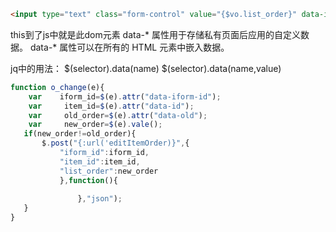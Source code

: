```html
<input type="text" class="form-control" value="{$vo.list_order}" data-id="{$vo.id}" data-iform-id="{$id}" data-old="{$vo.list_order}" onchange="o_change(this)">
```
this到了js中就是此dom元素
data-* 属性用于存储私有页面后应用的自定义数据。
data-* 属性可以在所有的 HTML 元素中嵌入数据。
>
jq中的用法：
$(selector).data(name)
$(selector).data(name,value)
```javascript
function o_change(e){
    var    iform_id=$(e).attr("data-iform-id");
    var     item_id=$(e).attr("data-id");
    var     old_order=$(e).attr("data-old");
    var     new_order=$(e).vale();
   if(new_order!=old_order){
       $.post("{:url('editItemOrder)}",{
           "iform_id":iform_id,
           "item_id":item_id,
           "list_order":new_order
           },function(){
               
               },"json");
   }
}
```